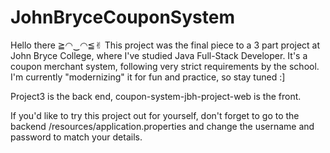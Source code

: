 # JohnBryceCouponSystem
Hello there ≧◠‿◠≦✌︎
This project was the final piece to a 3 part project at John Bryce College, where I've studied Java Full-Stack Developer. It's a coupon merchant system, following very strict requirements by the school. I'm currently "modernizing" it for fun and practice, so stay tuned :]

Project3 is the back end, coupon-system-jbh-project-web is the front.

If you'd like to try this project out for yourself, don't forget to go to the backend /resources/application.properties and change the username and password to match your details.
